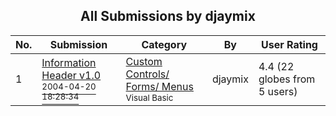 ﻿<div align="center">

## All Submissions by djaymix

</div>

No.  | Submission | Category | By   | User Rating
---- | ---------- | -------- | ---- | -----------
1 | [Information Header v1\.0<br /><sup>2004-04-20 18:28:34</sup>](https://github.com/Planet-Source-Code/djaymix-information-header-v1-0__1-53304) | [Custom Controls/ Forms/  Menus<br /><sup>Visual Basic</sup>](../ByCategory/custom-controls-forms-menus__1-4.md) | djaymix | 4.4 (22 globes from 5 users)
